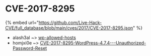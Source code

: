 # CVE-2017-8295
{% embed url="https://github.com/Live-Hack-CVE/full_database/blob/main/cves/2017/CVE-2017-8295.json" %}

* alash3al ~> [wp-allowed-hosts](https://www.alice-snow.ru/2017/database/cve-2017-8295/wp-allowed-hosts-alash3al)
* homjxi0e ~> [CVE-2017-8295-WordPress-4.7.4---Unauthorized-Password-Reset](https://www.alice-snow.ru/2017/database/cve-2017-8295/cve-2017-8295-wordpress-4.7.4---unauthorized-password-reset-homjxi0e)